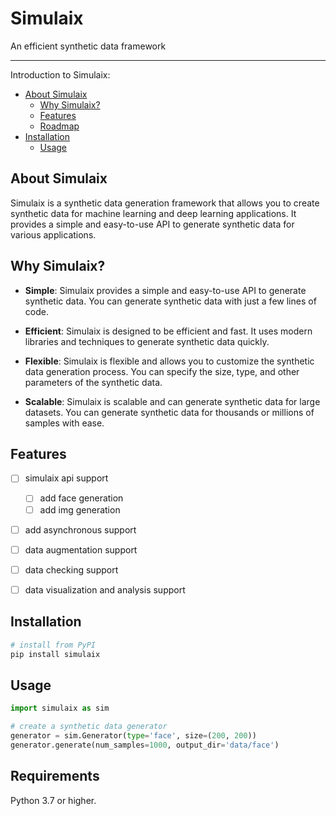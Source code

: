 # Simulaix

An efficient synthetic data framework


---
Introduction to Simulaix:
- [About Simulaix](#about-simulaix)
    - [Why Simulaix?](#why-simulaix)
    - [Features](#features)
    - [Roadmap](#roadmap)
- [Installation](#installation)
    - [Usage](#usage)



## About Simulaix

Simulaix is a synthetic data generation framework that allows you to create synthetic data for machine learning and deep learning applications. It provides a simple and easy-to-use API to generate synthetic data for various applications. 


## Why Simulaix?

- **Simple**: Simulaix provides a simple and easy-to-use API to generate synthetic data. You can generate synthetic data with just a few lines of code.

- **Efficient**: Simulaix is designed to be efficient and fast. It uses modern libraries and techniques to generate synthetic data quickly.

- **Flexible**: Simulaix is flexible and allows you to customize the synthetic data generation process. You can specify the size, type, and other parameters of the synthetic data.

- **Scalable**: Simulaix is scalable and can generate synthetic data for large datasets. You can generate synthetic data for thousands or millions of samples with ease.




## Features
- [ ] simulaix api support
    - [ ] add face generation
    - [ ] add img generation

- [ ] add asynchronous support
- [ ] data augmentation support 
- [ ] data checking support
- [ ] data visualization and analysis support


## Installation

```sh 
# install from PyPI
pip install simulaix

```


## Usage

```python
import simulaix as sim

# create a synthetic data generator
generator = sim.Generator(type='face', size=(200, 200))
generator.generate(num_samples=1000, output_dir='data/face')

```



## Requirements
Python 3.7 or higher.